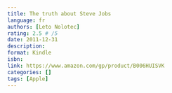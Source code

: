 ```yaml
---
title: The truth about Steve Jobs
language: fr
authors: [Leto Nolotec]
rating: 2.5 # /5
date: 2011-12-31
description:
format: Kindle
isbn:
link: https://www.amazon.com/gp/product/B006HUISVK
categories: []
tags: [Apple]
---
```


<!-- The book was full of spelling mistakes, but the truth was interesting -->
